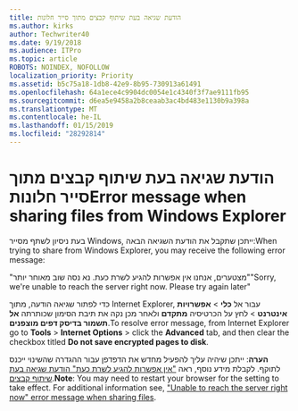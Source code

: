 ```yaml
---
title: הודעת שגיאה בעת שיתוף קבצים מתוך סייר חלונות
ms.author: kirks
author: Techwriter40
ms.date: 9/19/2018
ms.audience: ITPro
ms.topic: article
ROBOTS: NOINDEX, NOFOLLOW
localization_priority: Priority
ms.assetid: b5c75a18-1db8-42e9-8b95-730913a61491
ms.openlocfilehash: 64a1ece4c9904dc0054e1c4340f3f7ae9111fb95
ms.sourcegitcommit: d6ea5e9458a2b8ceaab3ac4bd483e1130b9a398a
ms.translationtype: MT
ms.contentlocale: he-IL
ms.lasthandoff: 01/15/2019
ms.locfileid: "28292814"
---
```

# <a name="error-message-when-sharing-files-from-windows-explorer"></a><span data-ttu-id="4bf2d-102">הודעת שגיאה בעת שיתוף קבצים מתוך סייר חלונות</span><span class="sxs-lookup"><span data-stu-id="4bf2d-102">Error message when sharing files from Windows Explorer</span></span>

<span data-ttu-id="4bf2d-103">בעת ניסיון לשתף מסייר Windows, ייתכן שתקבל את הודעת השגיאה הבאה:</span><span class="sxs-lookup"><span data-stu-id="4bf2d-103">When trying to share from Windows Explorer, you may receive the following error message:</span></span>
  
<span data-ttu-id="4bf2d-p101">"מצטערים, אנחנו אין אפשרות להגיע לשרת כעת. נא נסה שוב מאוחר יותר"</span><span class="sxs-lookup"><span data-stu-id="4bf2d-p101">"Sorry, we're unable to reach the server right now. Please try again later"</span></span>
  
<span data-ttu-id="4bf2d-106">כדי לפתור שגיאה הודעה, מתוך Internet Explorer, עבור אל **כלי** \> **אפשרויות אינטרנט** \> לחץ על הכרטיסיה **מתקדם** ולאחר מכן נקה את תיבת הסימון שכותרתה **אל תשמור בדיסק דפים מוצפנים**.</span><span class="sxs-lookup"><span data-stu-id="4bf2d-106">To resolve error message, from Internet Explorer go to **Tools** \> **Internet Options** \> click the **Advanced** tab, and then clear the checkbox titled **Do not save encrypted pages to disk**.</span></span> 
  
 <span data-ttu-id="4bf2d-p102">**הערה**: ייתכן שיהיה עליך להפעיל מחדש את הדפדפן עבור ההגדרה שהשינוי ייכנס לתוקף. לקבלת מידע נוסף, ראה ["אין אפשרות להגיע לשרת כעת" הודעת שגיאה בעת שיתוף קבצים](https://go.microsoft.com/fwlink/?linkid=2022914).</span><span class="sxs-lookup"><span data-stu-id="4bf2d-p102">**Note**: You may need to restart your browser for the setting to take effect. For additional information see, ["Unable to reach the server right now" error message when sharing files](https://go.microsoft.com/fwlink/?linkid=2022914).</span></span>
  

